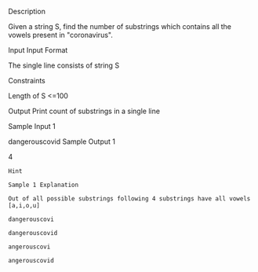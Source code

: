Description

Given a string S, find the number of substrings which contains all the vowels present in "coronavirus".


Input
Input Format

The single line consists of string S

Constraints

Length of S <=100


Output
Print count of substrings in a single line


Sample Input 1 

dangerouscovid
Sample Output 1

4

```
Hint

Sample 1 Explanation

Out of all possible substrings following 4 substrings have all vowels [a,i,o,u]

dangerouscovi

dangerouscovid

angerouscovi

angerouscovid
```
